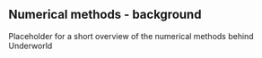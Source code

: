 ## Numerical methods - background

Placeholder for a short overview of the numerical methods behind Underworld
